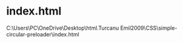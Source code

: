 # index.html
C:\Users\PC\OneDrive\Desktop\html.Turcanu Emil2009\СSS\simple-circular-preloader\index.html
